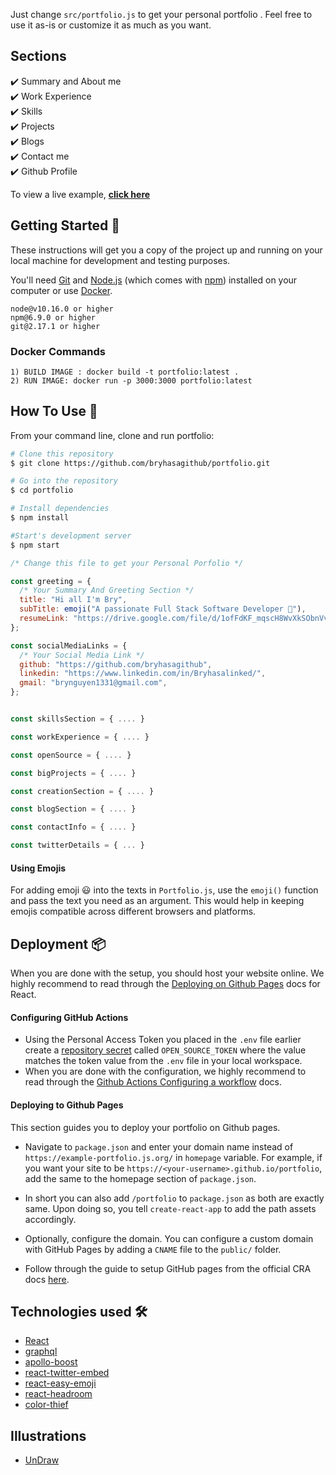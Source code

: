 Just change `src/portfolio.js` to get your personal portfolio . Feel free to use it as-is or customize it as much as you want.

## Sections 
✔️ Summary and About me\
✔️ Work Experience\
✔️ Skills\
✔️ Projects\
✔️ Blogs\
✔️ Contact me\
✔️ Github Profile

To view a live example, **[click here](https://bryhasagithub.github.io/portfolio/)**

## Getting Started 🚀

These instructions will get you a copy of the project up and running on your local machine for development and testing purposes.

You'll need [Git](https://git-scm.com) and [Node.js](https://nodejs.org/en/download/) (which comes with [npm](http://npmjs.com)) installed on your computer or use [Docker](https://www.docker.com/products/docker-desktop).

```
node@v10.16.0 or higher
npm@6.9.0 or higher
git@2.17.1 or higher
```
### Docker Commands 

```****
1) BUILD IMAGE : docker build -t portfolio:latest .
2) RUN IMAGE: docker run -p 3000:3000 portfolio:latest
```


## How To Use 🔧

From your command line, clone and run portfolio:

```bash
# Clone this repository
$ git clone https://github.com/bryhasagithub/portfolio.git

# Go into the repository
$ cd portfolio

# Install dependencies
$ npm install

#Start's development server
$ npm start
```

```javascript
/* Change this file to get your Personal Porfolio */

const greeting = {
  /* Your Summary And Greeting Section */
  title: "Hi all I'm Bry",
  subTitle: emoji("A passionate Full Stack Software Developer 🚀"),
  resumeLink: "https://drive.google.com/file/d/1ofFdKF_mqscH8WvXkSObnVvC9kK7Ldlu/view?usp=sharing"
};

const socialMediaLinks = {
  /* Your Social Media Link */
  github: "https://github.com/bryhasagithub",
  linkedin: "https://www.linkedin.com/in/Bryhasalinked/",
  gmail: "brynguyen1331@gmail.com",
};


const skillsSection = { .... }

const workExperience = { .... } 

const openSource = { .... } 

const bigProjects = { .... }

const creationSection = { .... }

const blogSection = { .... }

const contactInfo = { .... }

const twitterDetails = { ... }

```

#### Using Emojis

For adding emoji 😃 into the texts in `Portfolio.js`, use the `emoji()` function and pass the text you need as an argument. This would help in keeping emojis compatible across different browsers and platforms.

## Deployment 📦 
When you are done with the setup, you should host your website online.
We highly recommend to read through the [Deploying on Github Pages](https://create-react-app.dev/docs/deployment/#github-pages) docs for React.

#### Configuring GitHub Actions
- Using the Personal Access Token you placed in the `.env` file earlier create a [repository secret](https://docs.github.com/en/actions/configuring-and-managing-workflows/creating-and-storing-encrypted-secrets#creating-encrypted-secrets-for-a-repository) called `OPEN_SOURCE_TOKEN` where the value matches the token value from the `.env` file in your local workspace.
- When you are done with the configuration, we highly recommend to read through the [Github Actions Configuring a workflow](https://docs.github.com/en/actions/configuring-and-managing-workflows/configuring-a-workflow) docs.

#### Deploying to Github Pages

This section guides you to deploy your portfolio on Github pages.

- Navigate to `package.json` and enter your domain name instead of `https://example-portfolio.js.org/` in `homepage` variable. For example, if you want your site to be `https://<your-username>.github.io/portfolio`, add the same to the homepage section of `package.json`. 

- In short you can also add `/portfolio` to `package.json` as both are exactly same. Upon doing so, you tell `create-react-app` to add the path assets accordingly. 

- Optionally, configure the domain. You can configure a custom domain with GitHub Pages by adding a `CNAME` file to the `public/` folder.

- Follow through the guide to setup GitHub pages from the official CRA docs [here](https://create-react-app.dev/docs/deployment/#github-pages).

## Technologies used 🛠️

- [React](https://reactjs.org/)
- [graphql](https://graphql.org/) 
- [apollo-boost](https://www.apollographql.com/docs/react/get-started/) 
- [react-twitter-embed](https://github.com/saurabhnemade/react-twitter-embed)
- [react-easy-emoji](https://github.com/appfigures/react-easy-emoji)
- [react-headroom](https://github.com/KyleAMathews/react-headroom)
- [color-thief](https://github.com/lokesh/color-thief)

## Illustrations
- [UnDraw](https://undraw.co/illustrations)
